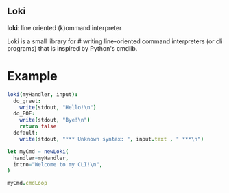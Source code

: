 Loki
----

**loki**: line oriented (k)ommand interpreter

Loki is a small library for # writing line-oriented
command interpreters (or cli programs) that is inspired
by Python's cmdlib.

Example
=======

```nim
loki(myHandler, input):
  do_greet:
    write(stdout, "Hello!\n")
  do_EOF:
    write(stdout, "Bye!\n")
    return false
  default:
    write(stdout, "*** Unknown syntax: ", input.text , " ***\n")

let myCmd = newLoki(
  handler=myHandler,
  intro="Welcome to my CLI!\n",
)

myCmd.cmdLoop
```
